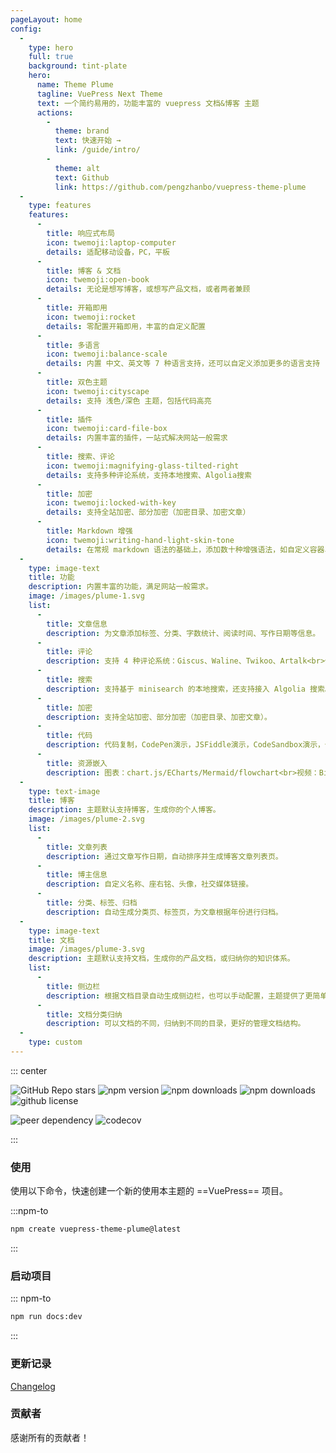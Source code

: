 ```yaml
---
pageLayout: home
config:
  -
    type: hero
    full: true
    background: tint-plate
    hero:
      name: Theme Plume
      tagline: VuePress Next Theme
      text: 一个简约易用的，功能丰富的 vuepress 文档&博客 主题
      actions:
        -
          theme: brand
          text: 快速开始 →
          link: /guide/intro/
        -
          theme: alt
          text: Github
          link: https://github.com/pengzhanbo/vuepress-theme-plume
  -
    type: features
    features:
      -
        title: 响应式布局
        icon: twemoji:laptop-computer
        details: 适配移动设备，PC，平板
      -
        title: 博客 & 文档
        icon: twemoji:open-book
        details: 无论是想写博客，或想写产品文档，或者两者兼顾
      -
        title: 开箱即用
        icon: twemoji:rocket
        details: 零配置开箱即用，丰富的自定义配置
      -
        title: 多语言
        icon: twemoji:balance-scale
        details: 内置 中文、英文等 7 种语言支持，还可以自定义添加更多的语言支持
      -
        title: 双色主题
        icon: twemoji:cityscape
        details: 支持 浅色/深色 主题，包括代码高亮
      -
        title: 插件
        icon: twemoji:card-file-box
        details: 内置丰富的插件，一站式解决网站一般需求
      -
        title: 搜索、评论
        icon: twemoji:magnifying-glass-tilted-right
        details: 支持多种评论系统，支持本地搜索、Algolia搜索
      -
        title: 加密
        icon: twemoji:locked-with-key
        details: 支持全站加密、部分加密（加密目录、加密文章）
      -
        title: Markdown 增强
        icon: twemoji:writing-hand-light-skin-tone
        details: 在常规 markdown 语法的基础上，添加数十种增强语法，如自定义容器、文件树、代码分组等
  -
    type: image-text
    title: 功能
    description: 内置丰富的功能，满足网站一般需求。
    image: /images/plume-1.svg
    list:
      -
        title: 文章信息
        description: 为文章添加标签、分类、字数统计、阅读时间、写作日期等信息。
      -
        title: 评论
        description: 支持 4 种评论系统：Giscus、Waline、Twikoo、Artalk<br>你可以自由选择符合你的需求的评论系统。
      -
        title: 搜索
        description: 支持基于 minisearch 的本地搜索，还支持接入 Algolia 搜索。
      -
        title: 加密
        description: 支持全站加密、部分加密（加密目录、加密文章）。
      -
        title: 代码
        description: 代码复制，CodePen演示，JSFiddle演示，CodeSandbox演示，代码组，行高亮，行聚焦，行警告，差异对比，代码块折叠等。
      -
        title: 资源嵌入
        description: 图表：chart.js/ECharts/Mermaid/flowchart<br>视频：Bilibili/Youtube/ArtPlayer<br>PDF，200K+ Iconify 图标
  -
    type: text-image
    title: 博客
    description: 主题默认支持博客，生成你的个人博客。
    image: /images/plume-2.svg
    list:
      -
        title: 文章列表
        description: 通过文章写作日期，自动排序并生成博客文章列表页。
      -
        title: 博主信息
        description: 自定义名称、座右铭、头像，社交媒体链接。
      -
        title: 分类、标签、归档
        description: 自动生成分类页、标签页，为文章根据年份进行归档。
  -
    type: image-text
    title: 文档
    image: /images/plume-3.svg
    description: 主题默认支持文档，生成你的产品文档，或归纳你的知识体系。
    list:
      -
        title: 侧边栏
        description: 根据文档目录自动生成侧边栏，也可以手动配置，主题提供了更简单的配置方式。
      -
        title: 文档分类归纳
        description: 可以文档的不同，归纳到不同的目录，更好的管理文档结构。
  -
    type: custom
---
```


<div style="max-width: 960px;margin:0 auto;" class="home-custom-content">

::: center

![GitHub Repo stars](https://img.shields.io/github/stars/pengzhanbo/vuepress-theme-plume)
![npm version](https://img.shields.io/npm/v/vuepress-theme-plume?color=32A9C3&labelColor=1B3C4A&label=npm)
![npm downloads](https://img.shields.io/npm/dm/vuepress-theme-plume?color=32A9C3&labelColor=1B3C4A&label=downloads)
![npm downloads](https://img.shields.io/npm/dt/vuepress-theme-plume?color=32A9C3&labelColor=1B3C4A&label=downloads)
![github license](https://img.shields.io/github/license/pengzhanbo/vuepress-theme-plume?color=32A9C3&labelColor=1B3C4A)

![peer dependency](https://img.shields.io/npm/dependency-version/vuepress-theme-plume/peer/vuepress?color=32A9C3&labelColor=1B3C4A)
![codecov](https://codecov.io/gh/pengzhanbo/vuepress-theme-plume/graph/badge.svg?token=W6KYBX7WO5)

:::

### 使用

使用以下命令，快速创建一个新的使用本主题的 ==VuePress== 项目。

:::npm-to

```sh
npm create vuepress-theme-plume@latest
```

:::

### 启动项目

::: npm-to

```sh
npm run docs:dev
```

:::

### 更新记录

[Changelog](./changelog.md)

### 贡献者

感谢所有的贡献者！

<Contributors
  :contributors="[
    'pengzhanbo',
    { github: 'huankong233', name: 'huan_kong' },
    { github: 'northword', name: 'Northword' },
    'KrLite',
    'shylock-wu',
    'hrradev',
    { github: 'TheCoderAlex', name: 'Tang Zifeng' },
    { github: 'HydroGest', name: 'MarkChai' },
    { github: 'sunnyboy-mu', name: '小沐沐吖' },
    { github: 'zhenghaoyang24', name: 'zhenghaoyang24' },
  ]"
/>

</div>

<style>
.home-custom-content img {
  cursor: default !important;
}
</style>
